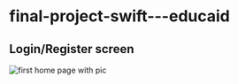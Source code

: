 # final-project-swift---educaid

## Login/Register screen
![first home page with pic](https://user-images.githubusercontent.com/74798510/124408523-15090680-dd4f-11eb-8278-33d69f743386.png)
